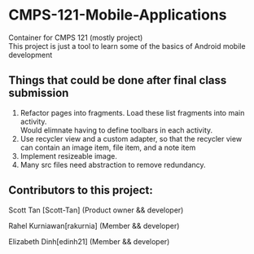 # CMPS-121-Mobile-Applications
Container for CMPS 121 (mostly project) <br>
This project is just a tool to learn some of the basics
of Android mobile development <br>

## Things that could be done after final class submission
1) Refactor pages into fragments. Load these list fragments into main activity.<br> 
Would elimnate having to define toolbars in each activity.
2) Use recycler view and a custom adapter, so that the recycler view <br>
can contain an image item, file item, and a note item
3) Implement resizeable image.
4) Many src files need abstraction to remove redundancy.

## Contributors to this project:

Scott Tan [Scott-Tan] (Product owner && developer)

Rahel Kurniawan[rakurnia] (Member && developer)

Elizabeth Dinh[edinh21] (Member && developer)
